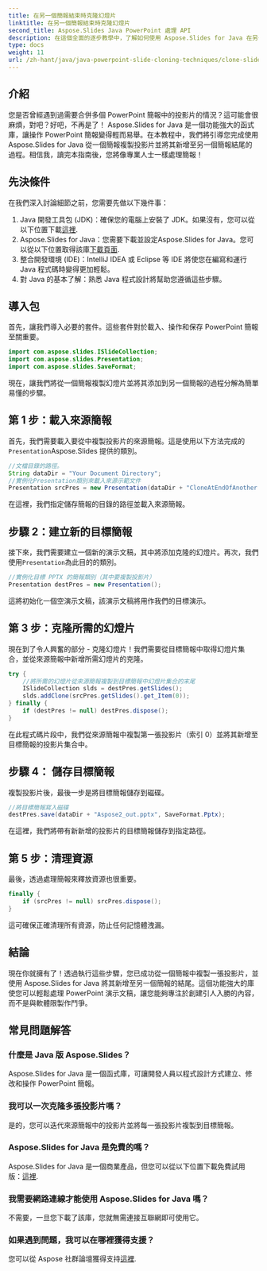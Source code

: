 ```yaml
---
title: 在另一個簡報結束時克隆幻燈片
linktitle: 在另一個簡報結束時克隆幻燈片
second_title: Aspose.Slides Java PowerPoint 處理 API
description: 在這個全面的逐步教學中，了解如何使用 Aspose.Slides for Java 在另一個簡報的結尾複製投影片。
type: docs
weight: 11
url: /zh-hant/java/java-powerpoint-slide-cloning-techniques/clone-slide-end-another-presentation-powerpoint/
---
```

## 介紹
您是否曾經遇到過需要合併多個 PowerPoint 簡報中的投影片的情況？這可能會很麻煩，對吧？好吧，不再是了！ Aspose.Slides for Java 是一個功能強大的函式庫，讓操作 PowerPoint 簡報變得輕而易舉。在本教程中，我們將引導您完成使用 Aspose.Slides for Java 從一個簡報複製投影片並將其新增至另一個簡報結尾的過程。相信我，讀完本指南後，您將像專業人士一樣處理簡報！
## 先決條件
在我們深入討論細節之前，您需要先做以下幾件事：
1.  Java 開發工具包 (JDK)：確保您的電腦上安裝了 JDK。如果沒有，您可以從以下位置下載[這裡](https://www.oracle.com/java/technologies/javase-jdk11-downloads.html).
2. Aspose.Slides for Java：您需要下載並設定Aspose.Slides for Java。您可以從以下位置取得該庫[下載頁面](https://releases.aspose.com/slides/java/).
3. 整合開發環境 (IDE)：IntelliJ IDEA 或 Eclipse 等 IDE 將使您在編寫和運行 Java 程式碼時變得更加輕鬆。
4. 對 Java 的基本了解：熟悉 Java 程式設計將幫助您遵循這些步驟。
## 導入包
首先，讓我們導入必要的套件。這些套件對於載入、操作和保存 PowerPoint 簡報至關重要。
```java
import com.aspose.slides.ISlideCollection;
import com.aspose.slides.Presentation;
import com.aspose.slides.SaveFormat;

```

現在，讓我們將從一個簡報複製幻燈片並將其添加到另一個簡報的過程分解為簡單易懂的步驟。
## 第 1 步：載入來源簡報
首先，我們需要載入要從中複製投影片的來源簡報。這是使用以下方法完成的`Presentation`Aspose.Slides 提供的類別。
```java
//文檔目錄的路徑。
String dataDir = "Your Document Directory";
//實例化Presentation類別來載入來源示範文件
Presentation srcPres = new Presentation(dataDir + "CloneAtEndOfAnother.pptx");
```
在這裡，我們指定儲存簡報的目錄的路徑並載入來源簡報。
## 步驟 2：建立新的目標簡報
接下來，我們需要建立一個新的演示文稿，其中將添加克隆的幻燈片。再次，我們使用`Presentation`為此目的的類別。
```java
//實例化目標 PPTX 的簡報類別（其中要複製投影片）
Presentation destPres = new Presentation();
```
這將初始化一個空演示文稿，該演示文稿將用作我們的目標演示。
## 第 3 步：克隆所需的幻燈片
現在到了令人興奮的部分 - 克隆幻燈片！我們需要從目標簡報中取得幻燈片集合，並從來源簡報中新增所需幻燈片的克隆。
```java
try {
    //將所需的幻燈片從來源簡報複製到目標簡報中幻燈片集合的末尾
    ISlideCollection slds = destPres.getSlides();
    slds.addClone(srcPres.getSlides().get_Item(0));
} finally {
    if (destPres != null) destPres.dispose();
}
```
在此程式碼片段中，我們從來源簡報中複製第一張投影片（索引 0）並將其新增至目標簡報的投影片集合中。
## 步驟 4： 儲存目標簡報
複製投影片後，最後一步是將目標簡報儲存到磁碟。
```java
//將目標簡報寫入磁碟
destPres.save(dataDir + "Aspose2_out.pptx", SaveFormat.Pptx);
```
在這裡，我們將帶有新新增的投影片的目標簡報儲存到指定路徑。
## 第 5 步：清理資源
最後，透過處理簡報來釋放資源也很重要。
```java
finally {
    if (srcPres != null) srcPres.dispose();
}
```
這可確保正確清理所有資源，防止任何記憶體洩漏。
## 結論
現在你就擁有了！透過執行這些步驟，您已成功從一個簡報中複製一張投影片，並使用 Aspose.Slides for Java 將其新增至另一個簡報的結尾。這個功能強大的庫使您可以輕鬆處理 PowerPoint 演示文稿，讓您能夠專注於創建引人入勝的內容，而不是與軟體限製作鬥爭。
## 常見問題解答
### 什麼是 Java 版 Aspose.Slides？
Aspose.Slides for Java 是一個函式庫，可讓開發人員以程式設計方式建立、修改和操作 PowerPoint 簡報。
### 我可以一次克隆多張投影片嗎？
是的，您可以迭代來源簡報中的投影片並將每一張投影片複製到目標簡報。
### Aspose.Slides for Java 是免費的嗎？
Aspose.Slides for Java 是一個商業產品，但您可以從以下位置下載免費試用版：[這裡](https://releases.aspose.com/).
### 我需要網路連線才能使用 Aspose.Slides for Java 嗎？
不需要，一旦您下載了該庫，您就無需連接互聯網即可使用它。
### 如果遇到問題，我可以在哪裡獲得支援？
您可以從 Aspose 社群論壇獲得支持[這裡](https://forum.aspose.com/c/slides/11).